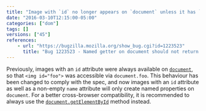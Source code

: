 ```yaml
---
title: "Image with `id` no longer appears on `document` unless it has `name` as well"
date: "2016-03-10T12:15:00-05:00"
categories: ["dom"]
tags: []
versions: ["45"]
references:
    - url: "https://bugzilla.mozilla.org/show_bug.cgi?id=1223523"
      title: "Bug 1223523 - Named getter on document should not return images with empty name"
---
```

Previously, images with an `id` attribute were always available on [`document`](https://developer.mozilla.org/en-US/docs/Web/API/Document), so that `<img id="foo">` was accessible via `document.foo`. This behaviour has been changed to comply with the spec, and now images with an `id` attribute as well as a non-empty `name` attribute will only create named properties on `document`. For a better cross-browser compatibility, it is recommended to always use the [`document.getElementById`](https://developer.mozilla.org/en-US/docs/Web/API/Document/getElementById) method instead.
